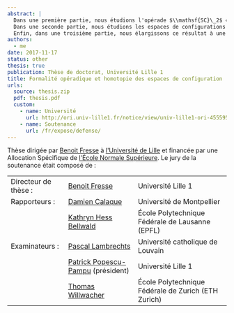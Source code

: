 ```yaml
---
abstract: |
  Dans une première partie, nous étudions l'opérade $\\mathsf{SC}\_2$ « Swiss-Cheese » de Voronov, qui gouverne l'action d'une algèbre $\\mathsf{D}\_2$ sur une algèbre $\\mathsf{D}\_1$. Nous construisons un modèle en groupoïdes de cette opérade et nous décrivons les algèbres sur ce modèle de manière similaire à la description classique des algèbres sur $H\_\*(\\mathsf{SC})$. Nous étendons notre modèle en un modèle rationnel dépendant d'un associateur de Drinfeld, et nous le comparons au modèle qui existerait si l'opérade $\\mathsf{SC}$ était formelle.
  Dans une seconde partie, nous étudions les espaces de configurations des variétés compactes, lisses, sans bord et simplement connexes. Nous démontrons sur $\\mathbb{R}$ une conjecture de Lambrechts--Stanley qui décrit un modèle de tels espaces de configurations, avec comme corollaire leur invariance homotopique réelle. En nous fondant sur la preuve par Kontsevich de la formalité des opérades $\\mathsf{D}\_n$, nous obtenons en outre que ce modèle est compatible avec l'action de l'opérade de Fulton--MacPherson quand la variété est parallélisée. Cela nous permet de calculer explicitement l'homologie de factorisation d'une telle variété.
  Enfin, dans une troisième partie, nous élargissons ce résultat à une large classe de variétés à bord. Nous utilisons d'abord une dualité de Poincaré--Lefschetz au niveau des chaînes pour calculer l'homologie des espaces de configurations de ces variétés, puis nous reprenons les méthodes du second chapitre pour obtenir le modèle, qui est compatible avec l'action de l'opérade Swiss-Cheese $\\mathsf{SC}\_n$.
authors:
  - me
date: 2017-11-17
status: other
thesis: true
publication: Thèse de doctorat, Université Lille 1
title: Formalité opéradique et homotopie des espaces de configuration
urls:
  source: thesis.zip
  pdf: thesis.pdf
  custom:
    - name: Université
      url: http://ori.univ-lille1.fr/notice/view/univ-lille1-ori-455595
    - name: Soutenance
      url: /fr/expose/defense/
---
```


Thèse dirigée par [Benoit Fresse](https://math.univ-lille1.fr/~fresse) à [l'Université de Lille](https://www.univ-lille.fr) et financée par une Allocation Spécifique de [l'École Normale Supérieure](https://www.ens.fr).
Le jury de la soutenance était composé de :

<table class="table table-borderless">
<tbody>
<tr>
<td>Directeur de thèse :</td>
<td><a href="https://math.univ-lille1.fr/~fresse/">Benoit Fresse</a></td>
<td>Université Lille 1</td>
</tr>

<tr>
<td>Rapporteurs :</td>
<td><a href="http://imag.umontpellier.fr/~calaque/">Damien Calaque</a></td>
<td>Université de Montpellier</td>
</tr>

<tr>
<td></td>
<td><a href="http://hessbellwald-lab.epfl.ch/HessBellwald">Kathryn Hess Bellwald</a></td>
<td>École Polytechnique Fédérale de Lausanne (EPFL)</td>
</tr>

<tr>
<td>Examinateurs :</td>
<td><a href="https://uclouvain.be/fr/repertoires/pascal.lambrechts">Pascal Lambrechts</a></td>
<td>Université catholique de Louvain</td>
</tr>

<tr>
<td></td>
<td><a href="http://math.univ-lille1.fr/~popescu/">Patrick Popescu-Pampu</a> (président)</td>
<td>Université Lille 1</td>
</tr>

<tr>
<td></td>
<td><a href="https://people.math.ethz.ch/~wilthoma/">Thomas Willwacher</a></td>
<td>École Polytechnique Fédérale de Zurich (ETH Zurich)</td>
</tr>
</tbody>
</table>
